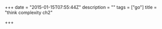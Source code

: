 +++
date = "2015-01-15T07:55:44Z"
description = ""
tags = ["go"]
title = "think complexity ch2"

+++

<script src="https://gist.github.com/yosemitebandit/818bac265aa12866e874.js"></script>
